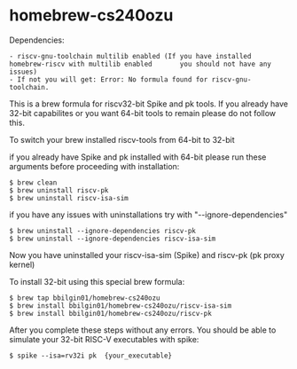 # homebrew-cs240ozu

Dependencies: 

    - riscv-gnu-toolchain multilib enabled (If you have installed homebrew-riscv with multilib enabled       you should not have any issues) 
    - If not you will get: Error: No formula found for riscv-gnu-toolchain.
    

This is a brew formula for riscv32-bit Spike and pk tools.
If you already have 32-bit capabilites or you want 64-bit tools to remain please do not follow this.

To switch your brew installed riscv-tools from 64-bit to 32-bit

  if you already have Spike and pk installed with 64-bit please run these arguments before proceeding with installation:
        
    $ brew clean
    $ brew uninstall riscv-pk
    $ brew uninstall riscv-isa-sim
  if you have any issues with uninstallations try with "--ignore-dependencies"

    $ brew uninstall --ignore-dependencies riscv-pk
    $ brew uninstall --ignore-dependencies riscv-isa-sim

  Now you have uninstalled your riscv-isa-sim (Spike) and riscv-pk (pk proxy kernel)

  To install 32-bit using this special brew formula: 

    $ brew tap bbilgin01/homebrew-cs240ozu
    $ brew install bbilgin01/homebrew-cs240ozu/riscv-isa-sim
    $ brew install bbilgin01/homebrew-cs240ozu/riscv-pk

  After you complete these steps without any errors. You should be able to simulate your 32-bit RISC-V executables with spike:

    $ spike --isa=rv32i pk  {your_executable}
    
